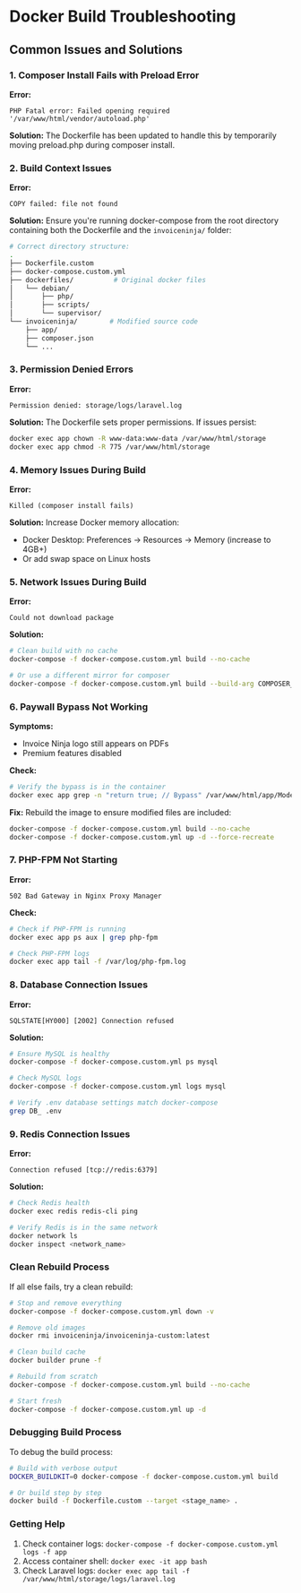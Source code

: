 # Docker Build Troubleshooting

## Common Issues and Solutions

### 1. Composer Install Fails with Preload Error

**Error:**
```
PHP Fatal error: Failed opening required '/var/www/html/vendor/autoload.php'
```

**Solution:**
The Dockerfile has been updated to handle this by temporarily moving preload.php during composer install.

### 2. Build Context Issues

**Error:**
```
COPY failed: file not found
```

**Solution:**
Ensure you're running docker-compose from the root directory containing both the Dockerfile and the `invoiceninja/` folder:

```bash
# Correct directory structure:
.
├── Dockerfile.custom
├── docker-compose.custom.yml
├── dockerfiles/          # Original docker files
│   └── debian/
│       ├── php/
│       ├── scripts/
│       └── supervisor/
└── invoiceninja/        # Modified source code
    ├── app/
    ├── composer.json
    └── ...
```

### 3. Permission Denied Errors

**Error:**
```
Permission denied: storage/logs/laravel.log
```

**Solution:**
The Dockerfile sets proper permissions. If issues persist:

```bash
docker exec app chown -R www-data:www-data /var/www/html/storage
docker exec app chmod -R 775 /var/www/html/storage
```

### 4. Memory Issues During Build

**Error:**
```
Killed (composer install fails)
```

**Solution:**
Increase Docker memory allocation:
- Docker Desktop: Preferences → Resources → Memory (increase to 4GB+)
- Or add swap space on Linux hosts

### 5. Network Issues During Build

**Error:**
```
Could not download package
```

**Solution:**
```bash
# Clean build with no cache
docker-compose -f docker-compose.custom.yml build --no-cache

# Or use a different mirror for composer
docker-compose -f docker-compose.custom.yml build --build-arg COMPOSER_MIRROR_URL=https://packagist.org
```

### 6. Paywall Bypass Not Working

**Symptoms:**
- Invoice Ninja logo still appears on PDFs
- Premium features disabled

**Check:**
```bash
# Verify the bypass is in the container
docker exec app grep -n "return true; // Bypass" /var/www/html/app/Models/Account.php
```

**Fix:**
Rebuild the image to ensure modified files are included:
```bash
docker-compose -f docker-compose.custom.yml build --no-cache
docker-compose -f docker-compose.custom.yml up -d --force-recreate
```

### 7. PHP-FPM Not Starting

**Error:**
```
502 Bad Gateway in Nginx Proxy Manager
```

**Check:**
```bash
# Check if PHP-FPM is running
docker exec app ps aux | grep php-fpm

# Check PHP-FPM logs
docker exec app tail -f /var/log/php-fpm.log
```

### 8. Database Connection Issues

**Error:**
```
SQLSTATE[HY000] [2002] Connection refused
```

**Solution:**
```bash
# Ensure MySQL is healthy
docker-compose -f docker-compose.custom.yml ps mysql

# Check MySQL logs
docker-compose -f docker-compose.custom.yml logs mysql

# Verify .env database settings match docker-compose
grep DB_ .env
```

### 9. Redis Connection Issues

**Error:**
```
Connection refused [tcp://redis:6379]
```

**Solution:**
```bash
# Check Redis health
docker exec redis redis-cli ping

# Verify Redis is in the same network
docker network ls
docker inspect <network_name>
```

### Clean Rebuild Process

If all else fails, try a clean rebuild:

```bash
# Stop and remove everything
docker-compose -f docker-compose.custom.yml down -v

# Remove old images
docker rmi invoiceninja/invoiceninja-custom:latest

# Clean build cache
docker builder prune -f

# Rebuild from scratch
docker-compose -f docker-compose.custom.yml build --no-cache

# Start fresh
docker-compose -f docker-compose.custom.yml up -d
```

### Debugging Build Process

To debug the build process:

```bash
# Build with verbose output
DOCKER_BUILDKIT=0 docker-compose -f docker-compose.custom.yml build

# Or build step by step
docker build -f Dockerfile.custom --target <stage_name> .
```

### Getting Help

1. Check container logs: `docker-compose -f docker-compose.custom.yml logs -f app`
2. Access container shell: `docker exec -it app bash`
3. Check Laravel logs: `docker exec app tail -f /var/www/html/storage/logs/laravel.log`